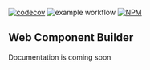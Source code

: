 [![codecov](https://codecov.io/gh/erdysson/web-component-builder/branch/master/graph/badge.svg?token=8V9TKX3RZJ)](https://codecov.io/gh/erdysson/web-component-builder)
![example workflow](https://github.com/erdysson/web-component-builder/actions/workflows/main.yml/badge.svg?branch=release&event=push)
[![NPM](https://nodei.co/npm/web-component-builder.png?downloads=true&downloadRank=true&stars=true)](https://nodei.co/npm/web-component-builder/)

## Web Component Builder

Documentation is coming soon